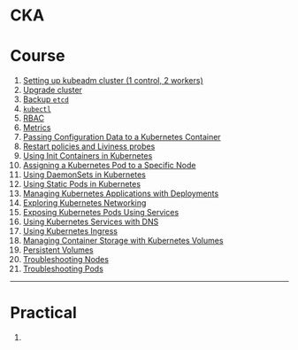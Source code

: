 CKA
===

# Course

1. [Setting up kubeadm cluster (1 control, 2 workers)](./setup_kubeadm.md)
1. [Upgrade cluster](./upgrade_cluster.md)
1. [Backup `etcd`](./backup_etcd.md)
1. [`kubectl`](./kubectl.md)
1. [RBAC](./rbac.md)
1. [Metrics](./metrics.md)
1. [Passing Configuration Data to a Kubernetes Container](./env_config.md)
1. [Restart policies and Liviness probes](./restart_policies.md)
1. [Using Init Containers in Kubernetes](./init_containers.md)
1. [Assigning a Kubernetes Pod to a Specific Node](./node_selector.md)
1. [Using DaemonSets in Kubernetes](./daemon_sets.md)
1. [Using Static Pods in Kubernetes](./static_pods.md)
1. [Managing Kubernetes Applications with Deployments](./deployments.md)
1. [Exploring Kubernetes Networking](./networking.md)
1. [Exposing Kubernetes Pods Using Services](./service.md)
1. [Using Kubernetes Services with DNS](./dns.md)
1. [Using Kubernetes Ingress](./ingress.md)
1. [Managing Container Storage with Kubernetes Volumes](./volumes.md)
1. [Persistent Volumes](./persistent_volumes.md)
1. [Troubleshooting Nodes](./troubleshooting_node.md)
1. [Troubleshooting Pods](./troubleshooting_pods.md)

---

# Practical

1. []()